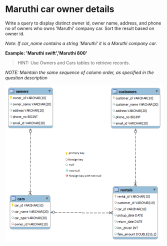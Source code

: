 # Maruthi car owner details

Write a query to display distinct owner id, owner name, address, and phone no of owners who owns 'Maruthi' company car.  Sort the result based on owner id.

*Note: If car_name contains a string 'Maruthi' it is a Maruthi company car.* 

**Example: 'Maruthi swift','Maruthi 800'**

> HINT: Use Owners and Cars tables to retrieve records.

*NOTE: Maintain the same sequence of column order, as specified in the question description*

![database diagram](../database_2.png)